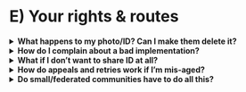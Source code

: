 # E) Your rights & routes

<details>
<summary><strong>What happens to my photo/ID? Can I make them delete it?</strong></summary>
Certified providers should delete images immediately after the check and keep only what’s needed (e.g., an “18+ OK” token tied to your account). Under UK data protection law (UK GDPR), you have rights to access, correction, and erasure where applicable.

In practice: good providers state deletion clearly and explain retention for audit tokens. If a service claims deletion, they should be able to show it. You can exercise your rights with the provider (data access/erasure) and, if needed, complain to the ICO. See the [UK GDPR overview (ICO)](https://ico.org.uk/for-organisations/uk-gdpr-guidance-and-resources/) and Ofcom’s [online safety hub](https://www.ofcom.org.uk/online-safety) for how these regimes interact.
</details>

<details>
<summary><strong>How do I complain about a bad implementation?</strong></summary>
Start with the platform’s complaints route (required by the OSA). If ignored or the design is unfair (e.g., “credit‑card only”), escalate to the regulator.

Routes: (1) platform complaint/appeal, (2) Ofcom complaint about online safety issues (especially systemic ones), (3) ICO complaint if the issue is data protection (e.g., retention). We recommend Ofcom adopt a simpler user‑first intake that aggregates patterns so people don’t have to write long dossiers—but for now, use the current [Ofcom complaints](https://www.ofcom.org.uk/complaints) page and keep your evidence.
</details>

<details>
<summary><strong>What if I don’t want to share ID at all?</strong></summary>
Ask for a non‑ID route: facial age estimation (with deletion), open banking (bank confirms “over 18”), mobile‑network checks, or a PASS digital proof of age.

Ofcom’s codes list multiple “highly effective” methods so you shouldn’t be forced into one route. If a service offers only one choice, challenge it using the platform complaint route and cite Ofcom’s [children’s codes](https://www.ofcom.org.uk/online-safety/illegal-and-harmful-content/statement-protecting-children-from-harms-online).
</details>

<details>
<summary><strong>How do appeals and retries work if I’m mis‑aged?</strong></summary>
You should be able to retry quickly (better lighting/camera) or switch to a stronger fallback (ID+liveness, open banking, MNO, PASS) without being locked out.

A fair system explains the fallback ladder and offers a fast appeal with human review for edge cases (e.g., atypical faces, disability impacts). These expectations align with Ofcom’s fairness and reliability aims in the [children’s codes](https://www.ofcom.org.uk/online-safety/illegal-and-harmful-content/statement-protecting-children-from-harms-online).
</details>

<details>
<summary><strong>Do small/federated communities have to do all this?</strong></summary>
Duties scale. Many small servers won’t hit heavy thresholds, but federated admins are still “providers” and must do proportionate basics.

Minimums worth doing: publish a simple safety policy (what’s allowed; reporting route), run a short risk assessment (what harms could appear; how you respond), and pick low‑friction age‑assurance options if you ever need them (email estimation, PASS). Keep short logs of decisions. Ofcom’s [roadmap](https://www.ofcom.org.uk/online-safety/illegal-and-harmful-content/roadmap-to-regulation) and [hub](https://www.ofcom.org.uk/online-safety) explain proportionality.
</details>

